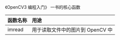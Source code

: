 《OpenCV3 编程入门》 一书的核心函数

| 函数名称     | 用途     |
| :------------- | :------------- |
| imread       | 用于读取文件中的图片到 OpenCV 中       |
